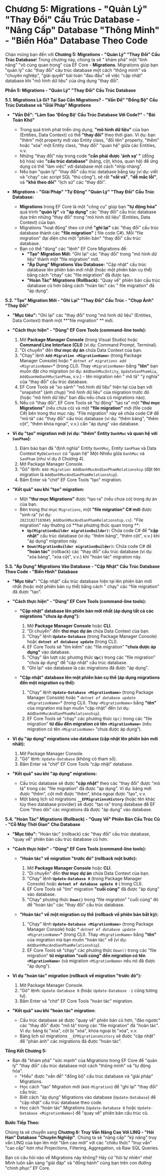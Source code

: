# Chương 5: Migrations - "Quản Lý" "Thay Đổi" Cấu Trúc Database - "Nâng Cấp" Database "Thông Minh" - "Biến Hóa" Database Theo Code

Chào mừng bạn đến với **Chương 5: Migrations - "Quản Lý" "Thay Đổi" Cấu Trúc Database**! Trong chương này, chúng ta sẽ "
khám phá" một "tính năng" "vô cùng quan trọng" của EF Core - **Migrations**. Migrations giúp bạn "quản lý" các "thay
đổi" cấu trúc database một cách "thông minh" và "chuyên nghiệp", "giải quyết" bài toán "đau đầu" về việc "cập nhật"
database khi "mô hình dữ liệu" của ứng dụng "thay đổi".

**Phần 5: Migrations - "Quản Lý" "Thay Đổi" Cấu Trúc Database**

**5.1. Migrations Là Gì? Tại Sao Cần Migrations? - "Vấn Đề" "Đồng Bộ" Cấu Trúc Database và "Giải Pháp" Migrations**

- **"Vấn Đề": "Làm Sao 'Đồng Bộ' Cấu Trúc Database Với Code?" - "Bài Toán Khó"**

    - Trong quá trình phát triển ứng dụng, **"mô hình dữ liệu"** của bạn (Entities, Data Context) có thể **"thay đổi"**
      theo thời gian. Ví dụ: bạn "thêm" một property mới vào Entity class, "đổi tên" property, "thêm" hoặc "xóa" một
      Entity class, "thay đổi" "quan hệ" giữa các Entities, v.v.
    - Những "thay đổi" này trong code **"cần phải được 'ánh xạ' "** (đồng bộ hóa) vào **"cấu trúc database"** (bảng,
      cột, khóa, quan hệ) để ứng dụng có thể "làm việc" với database một cách "nhịp nhàng".
    - Nếu bạn "quản lý" "thay đổi" cấu trúc database bằng tay (ví dụ: viết và "chạy" các script SQL "thủ công"), sẽ rất
      **"vất vả"**, **"dễ mắc lỗi"**, và **"khó theo dõi"** "lịch sử" các "thay đổi".

- **Migrations - "Giải Pháp" "Tự Động" "Quản Lý" "Thay Đổi" Cấu Trúc Database:**

    - **Migrations** trong EF Core là một "công cụ" giúp bạn **"tự động hóa"** quá trình **"quản lý"** và **"áp dụng"**
      các "thay đổi" cấu trúc database dựa trên những "thay đổi" trong "mô hình dữ liệu" (Entities, Data Context) của
      bạn.
    - Migrations "hoạt động" theo cơ chế **"ghi lại"** các "thay đổi" cấu trúc database thành các **"file migration"** (
      file code C#). Mỗi "file migration" đại diện cho một "phiên bản" "thay đổi" cấu trúc database.
    - Bạn có thể "dùng" các "lệnh" EF Core Migrations để:
        - **"Tạo" Migration Mới:** "Ghi lại" các "thay đổi" trong "mô hình dữ liệu" thành một "file migration" mới.
        - **"Áp Dụng" Migrations Vào Database:** "Cập nhật" cấu trúc database lên phiên bản mới nhất (hoặc một phiên bản
          cụ thể) bằng cách "chạy" các "file migration" đã được tạo.
        - **"Hoàn Tác" Migrations (Rollback):** "Quay về" phiên bản cấu trúc database cũ hơn bằng cách "hoàn tác" các "
          file migration" đã "áp dụng".

**5.2. "Tạo" Migration Mới - "Ghi Lại" "Thay Đổi" Cấu Trúc - "Chụp Ảnh" "Thay Đổi"**

- **"Mục tiêu":** "Ghi lại" các "thay đổi" trong "mô hình dữ liệu" (Entities, Data Context) thành một **"file migration"
  ** mới.
- **"Cách thực hiện" - "Dùng" EF Core Tools (command-line tools):**

    1. Mở **Package Manager Console** (trong Visual Studio) hoặc **Command Line Interface (CLI)** (ví dụ: Command
       Prompt, Terminal).
    2. "Di chuyển" đến **thư mục dự án** chứa Data Context của bạn.
    3. "Chạy" lệnh **`Add-Migration <MigrationName>`** (trong Package Manager Console) hoặc *
       *`dotnet ef migrations add <MigrationName>`** (trong CLI). Thay `<MigrationName>` bằng **"tên"** bạn muốn đặt cho
       migration (ví dụ: `AddDanhMucEntity`, `UpdateSanPhamGia`, `AddQuanHeDanhMucSanPham`, v.v.) - tên migration nên "
       mô tả" "ý nghĩa" của "thay đổi" cấu trúc database.
    4. EF Core Tools sẽ "so sánh" "mô hình dữ liệu" hiện tại của bạn với "snapshot" (ảnh chụp) "mô hình dữ liệu" của
       migration trước đó (hoặc "mô hình dữ liệu" ban đầu nếu chưa có migrations nào).
    5. Nếu có "thay đổi", EF Core Tools sẽ "tự động" "tạo ra" một **"thư mục Migrations"** (nếu chưa có) và một **"file
       migration"** mới (file code C#) bên trong thư mục này. "File migration" này sẽ chứa code C# để "mô tả" các "thay
       đổi" cấu trúc database (ví dụ: "thêm bảng", "thêm cột", "thêm khóa ngoại", v.v.) cần "áp dụng" vào database.

- **Ví dụ "tạo" migration mới (ví dụ: "thêm" Entity `DanhMuc` và quan hệ với `SanPham`):**

    1. Đảm bảo bạn đã "định nghĩa" Entity `DanhMuc`, Entity `SanPham` và Data Context `MyDbContext` có "quan hệ"
       Một-Nhiều giữa `DanhMuc` và `SanPham` (như ví dụ ở Chương 4).
    2. Mở Package Manager Console.
    3. "Gõ" lệnh: `Add-Migration AddDanhMucAndSanPhamRelationship` (đặt tên migration là
       `AddDanhMucAndSanPhamRelationship`).
    4. Bấm Enter và "chờ" EF Core Tools "tạo" migration.

- **"Kết quả" sau khi "tạo" migration:**

    - Một **"thư mục Migrations"** được "tạo ra" (nếu chưa có) trong dự án của bạn.
    - Bên trong thư mục `Migrations`, một **"file migration" C# mới** được "sinh ra" (ví dụ:
      `20231027103045_AddDanhMucAndSanPhamRelationship.cs`). "File migration" này thường có **hai phương thức quan trọng
      **:
        - **`Up(MigrationBuilder migrationBuilder)`:** Chứa code C# để **"cập nhật"** cấu trúc database (ví dụ: "thêm
          bảng", "thêm cột", v.v.) khi "áp dụng" migration này.
        - **`Down(MigrationBuilder migrationBuilder)`:** Chứa code C# để **"hoàn tác"** (rollback) các "thay đổi" cấu
          trúc database (ví dụ: "xóa bảng", "xóa cột", v.v.) khi "hoàn tác" migration này.

**5.3. "Áp Dụng" Migrations Vào Database - "Cập Nhật" Cấu Trúc Database Theo Code - "Biến Hình" Database**

- **"Mục tiêu":** "Cập nhật" cấu trúc database hiện tại lên phiên bản mới nhất (hoặc một phiên bản cụ thể) bằng cách "
  chạy" các "file migration" đã được "tạo".
- **"Cách thực hiện" - "Dùng" EF Core Tools (command-line tools):**

    - **"Cập nhật" database lên phiên bản mới nhất (áp dụng tất cả các migrations "chưa áp dụng"):**
        1. Mở **Package Manager Console** hoặc **CLI**.
        2. "Di chuyển" đến **thư mục dự án** chứa Data Context của bạn.
        3. "Chạy" lệnh **`Update-Database`** (trong Package Manager Console) hoặc **`dotnet ef database update`** (trong
           CLI).
        4. EF Core Tools sẽ "tìm kiếm" các "file migration" **"chưa được áp dụng"** vào database.
        5. "Chạy" lần lượt các phương thức **`Up()`** trong các "file migration" "chưa áp dụng" để "cập nhật" cấu trúc
           database.
        6. "Ghi lại" vào database là các migrations đã được "áp dụng".

    - **"Cập nhật" database lên một phiên bản cụ thể (áp dụng migrations đến một migration cụ thể):**
        1. "Chạy" lệnh **`Update-Database <MigrationName>`** (trong Package Manager Console) hoặc *
           *`dotnet ef database update <MigrationName>`** (trong CLI). Thay `<MigrationName>` bằng **"tên"** của
           migration mà bạn muốn "cập nhật" đến (ví dụ: `AddDanhMucAndSanPhamRelationship`).
        2. EF Core Tools sẽ "chạy" các phương thức `Up()` trong các "file migration" **từ đầu đến migration có
           tên `<MigrationName>`** (nếu migration có tên `<MigrationName>` "chưa được áp dụng").

- **Ví dụ "áp dụng" migrations vào database (cập nhật lên phiên bản mới nhất):**

    1. Mở Package Manager Console.
    2. "Gõ" lệnh: `Update-Database` (không có tham số).
    3. Bấm Enter và "chờ" EF Core Tools "cập nhật" database.

- **"Kết quả" sau khi "áp dụng" migrations:**

    - Cấu trúc database sẽ được **"cập nhật"** theo các "thay đổi" được "mô tả" trong các "file migration" đã được "áp
      dụng". Ví dụ: bảng mới được "thêm", cột mới được "thêm", khóa ngoại được "tạo", v.v.
    - Một bảng lịch sử migrations **`__EFMigrationsHistory`** (hoặc tên khác tùy theo database provider) sẽ được "tạo
      ra" trong database để EF Core "theo dõi" các migrations đã được "áp dụng" vào database.

**5.4. "Hoàn Tác" Migrations (Rollback) - "Quay Về" Phiên Bản Cấu Trúc Cũ - "Cỗ Máy Thời Gian" Cho Database**

- **"Mục tiêu":** "Hoàn tác" (rollback) các "thay đổi" cấu trúc database, "quay về" phiên bản cấu trúc database cũ hơn.
- **"Cách thực hiện" - "Dùng" EF Core Tools (command-line tools):**

    - **"Hoàn tác" về migration "trước đó" (rollback một bước):**
        1. Mở **Package Manager Console** hoặc **CLI**.
        2. "Di chuyển" đến **thư mục dự án** chứa Data Context của bạn.
        3. "Chạy" lệnh **`Update-Database 0`** (trong Package Manager Console) hoặc **`dotnet ef database update 0`** (
           trong CLI).
        4. EF Core Tools sẽ "tìm" migration **"cuối cùng"** đã được "áp dụng" vào database.
        5. "Chạy" phương thức **`Down()`** trong "file migration" "cuối cùng" đó để "hoàn tác" các "thay đổi" cấu trúc
           database.

    - **"Hoàn tác" về một migration cụ thể (rollback về phiên bản bất kỳ):**
        1. "Chạy" lệnh **`Update-Database <MigrationName>`** (trong Package Manager Console) hoặc *
           *`dotnet ef database update <MigrationName>`** (trong CLI). Thay `<MigrationName>` bằng **"tên"** của
           migration mà bạn muốn "hoàn tác" về (ví dụ: `AddDanhMucAndSanPhamRelationship`).
        2. EF Core Tools sẽ "chạy" các phương thức `Down()` trong các "file migration" **từ migration "cuối cùng" đến
           migration có tên `<MigrationName>`** (và migration `<MigrationName>` nếu nó đã được "áp dụng").

- **Ví dụ "hoàn tác" migration (rollback về migration "trước đó"):**

    1. Mở Package Manager Console.
    2. "Gõ" lệnh: `Update-Database 0` (hoặc `Update-Database -1` cũng tương tự).
    3. Bấm Enter và "chờ" EF Core Tools "hoàn tác" migration.

- **"Kết quả" sau khi "hoàn tác" migration:**

    - Cấu trúc database sẽ được "quay về" phiên bản cũ hơn, "đảo ngược" các "thay đổi" được "mô tả" trong các "file
      migration" đã "hoàn tác". Ví dụ: bảng bị "xóa", cột bị "xóa", khóa ngoại bị "xóa", v.v.
    - Bảng lịch sử migrations `__EFMigrationsHistory` sẽ được "cập nhật" để "phản ánh" các migrations đã được "hoàn
      tác".

**Tổng Kết Chương 5:**

- Bạn đã "khám phá" "sức mạnh" của Migrations trong EF Core để "quản lý" "thay đổi" cấu trúc database một cách "thông
  minh" và "tự động hóa".
    - "Hiểu" được "vấn đề" "đồng bộ" cấu trúc database và "giải pháp" Migrations.
    - Học cách "tạo" Migration mới (`Add-Migration`) để "ghi lại" "thay đổi" cấu trúc.
    - Biết cách "áp dụng" Migrations vào database (`Update-Database`) để "cập nhật" cấu trúc database theo code.
    - Học cách "hoàn tác" Migrations (`Update-Database 0` hoặc `Update-Database <MigrationName>`) để "quay về" phiên bản
      cấu trúc cũ.

**Bước Tiếp Theo:**

Chúng ta sẽ chuyển sang **Chương 6: Truy Vấn Nâng Cao Với LINQ - "Hỏi Han" Database "Chuyên Nghiệp"**. Chúng ta sẽ "nâng
cấp" "kỹ năng" truy vấn LINQ của bạn lên một "tầm cao mới" với các "chiêu thức" "truy vấn" "cao cấp" hơn như
Projections, Filtering, Aggregation, và Raw SQL Queries.

Bạn có câu hỏi nào về Migrations này không? Hãy cứ "hỏi tự nhiên" nhé! Mình luôn sẵn sàng "giải đáp" và "đồng hành" cùng
bạn trên con đường "chinh phục" EF Core.

